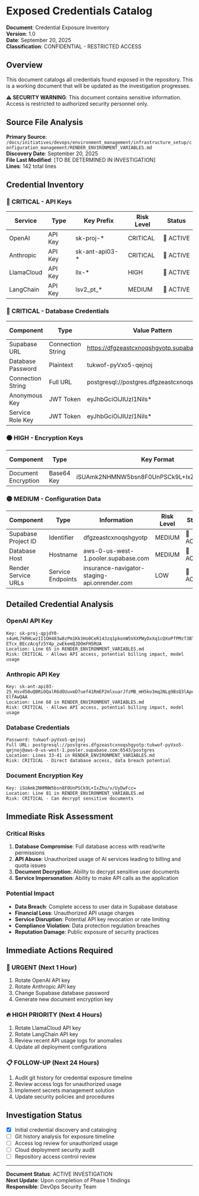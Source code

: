 # Exposed Credentials Catalog

**Document**: Credential Exposure Inventory  
**Version**: 1.0  
**Date**: September 20, 2025  
**Classification**: CONFIDENTIAL - RESTRICTED ACCESS  

## Overview

This document catalogs all credentials found exposed in the repository. This is a working document that will be updated as the investigation progresses.

**⚠️ SECURITY WARNING**: This document contains sensitive information. Access is restricted to authorized security personnel only.

## Source File Analysis

**Primary Source**: `/docs/initiatives/devops/environment_management/infrastructure_setup/configuration_management/RENDER_ENVIRONMENT_VARIABLES.md`  
**Discovery Date**: September 20, 2025  
**File Last Modified**: [TO BE DETERMINED IN INVESTIGATION]  
**Lines**: 142 total lines  

## Credential Inventory

### 🔴 CRITICAL - API Keys

| Service | Type | Key Prefix | Risk Level | Status |
|---------|------|------------|------------|---------|
| OpenAI | API Key | sk-proj-* | CRITICAL | 🔄 ACTIVE |
| Anthropic | API Key | sk-ant-api03-* | CRITICAL | 🔄 ACTIVE |
| LlamaCloud | API Key | llx-* | HIGH | 🔄 ACTIVE |
| LangChain | API Key | lsv2_pt_* | MEDIUM | 🔄 ACTIVE |

### 🔴 CRITICAL - Database Credentials

| Component | Type | Value Pattern | Risk Level | Status |
|-----------|------|---------------|------------|---------|
| Supabase URL | Connection String | https://dfgzeastcxnoqshgyotp.supabase.co | HIGH | 🔄 ACTIVE |
| Database Password | Plaintext | tukwof-pyVxo5-qejnoj | CRITICAL | 🔄 ACTIVE |
| Connection String | Full URL | postgresql://postgres.dfgzeastcxnoqshgyotp:* | CRITICAL | 🔄 ACTIVE |
| Anonymous Key | JWT Token | eyJhbGciOiJIUzI1NiIs* | HIGH | 🔄 ACTIVE |
| Service Role Key | JWT Token | eyJhbGciOiJIUzI1NiIs* | CRITICAL | 🔄 ACTIVE |

### 🟠 HIGH - Encryption Keys

| Component | Type | Key Format | Risk Level | Status |
|-----------|------|------------|------------|---------|
| Document Encryption | Base64 Key | iSUAmk2NHMNW5bsn8F0UnPSCk9L+IxZhu/v/UyDwFcc= | CRITICAL | 🔄 ACTIVE |

### 🟡 MEDIUM - Configuration Data

| Component | Type | Information | Risk Level | Status |
|-----------|------|-------------|------------|---------|
| Supabase Project ID | Identifier | dfgzeastcxnoqshgyotp | MEDIUM | 🔄 ACTIVE |
| Database Host | Hostname | aws-0-us-west-1.pooler.supabase.com | MEDIUM | 🔄 ACTIVE |
| Render Service URLs | Service Endpoints | insurance-navigator-staging-api.onrender.com | LOW | 🔄 ACTIVE |

## Detailed Credential Analysis

### OpenAI API Key
```
Key: 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
Location: Line 65 in RENDER_ENVIRONMENT_VARIABLES.md
Risk: CRITICAL - Allows API access, potential billing impact, model usage
```

### Anthropic API Key
```
Key: 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
Location: Line 68 in RENDER_ENVIRONMENT_VARIABLES.md
Risk: CRITICAL - Allows API access, potential billing impact, model usage
```

### Database Credentials
```
Password: tukwof-pyVxo5-qejnoj
Full URL: postgresql://postgres.dfgzeastcxnoqshgyotp:tukwof-pyVxo5-qejnoj@aws-0-us-west-1.pooler.supabase.com:6543/postgres
Location: Lines 33-41 in RENDER_ENVIRONMENT_VARIABLES.md
Risk: CRITICAL - Direct database access, data breach potential
```

### Document Encryption Key
```
Key: iSUAmk2NHMNW5bsn8F0UnPSCk9L+IxZhu/v/UyDwFcc=
Location: Line 81 in RENDER_ENVIRONMENT_VARIABLES.md
Risk: CRITICAL - Can decrypt sensitive documents
```

## Immediate Risk Assessment

### Critical Risks
1. **Database Compromise**: Full database access with read/write permissions
2. **API Abuse**: Unauthorized usage of AI services leading to billing and quota issues
3. **Document Decryption**: Ability to decrypt sensitive user documents
4. **Service Impersonation**: Ability to make API calls as the application

### Potential Impact
- **Data Breach**: Complete access to user data in Supabase database
- **Financial Loss**: Unauthorized API usage charges
- **Service Disruption**: Potential API key revocation or rate limiting
- **Compliance Violation**: Data protection regulation breaches
- **Reputation Damage**: Public exposure of security practices

## Immediate Actions Required

### 🚨 URGENT (Next 1 Hour)
1. Rotate OpenAI API key
2. Rotate Anthropic API key
3. Change Supabase database password
4. Generate new document encryption key

### 🔥 HIGH PRIORITY (Next 4 Hours)
1. Rotate LlamaCloud API key
2. Rotate LangChain API key
3. Review recent API usage logs for anomalies
4. Update all deployment configurations

### 📋 FOLLOW-UP (Next 24 Hours)
1. Audit git history for credential exposure timeline
2. Review access logs for unauthorized usage
3. Implement secrets management solution
4. Update security policies and procedures

## Investigation Status

- [x] Initial credential discovery and cataloging
- [ ] Git history analysis for exposure timeline
- [ ] Access log review for unauthorized usage
- [ ] Cloud deployment security audit
- [ ] Repository access control review

---

**Document Status**: ACTIVE INVESTIGATION  
**Next Update**: Upon completion of Phase 1 findings  
**Responsible**: DevOps Security Team